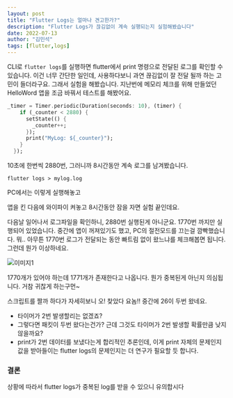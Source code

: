 ```yaml
---
layout: post
title: "Flutter Logs는 얼마나 견고한가?"
description: "Flutter Logs가 끊김없이 계속 실행되는지 실험해봤습니다"
date: 2022-07-13
author: "김민석"
tags: [flutter,logs]
---
```

CLI로 ``flutter logs``를 실행하면 flutter에서 print 명령으로 전달된 로그를 확인할 수 있습니다.
이건 너무 간단한 일인데, 사용하다보니 과연 끊김없이 잘 전달 될까 하는 고민이 들더라구요.
그래서 실험을 해봤습니다.
지난번에 메모리 체크를 위해 만들었던 HelloWord 앱을 조금 바꿔서 테스트를 해봤어요.

```dart
_timer = Timer.periodic(Duration(seconds: 10), (timer) {
    if (_counter < 2880) {
      setState(() {
        _counter++;
      });
      print("MyLog: ${_counter}");
    }
  });
```

10초에 한번씩 2880번, 그러니까 8시간동안 계속 로그를 남겨봤습니다.

``
flutter logs > mylog.log
``

PC에서는 이렇게 실행해놓고

앱을 킨 다음에 와이파이 켜놓고 8시간동안 잠을 자면 실험 끝인데요.

다음날 일어나서 로그파일을 확인하니, 2880번 실행된게 아니군요.
1770번 까지만 실행되어 있었습니다.
중간에 앱이 꺼져있기도 했고, PC의 절전모드를 끄는걸 깜빡했습니다.
뭐.. 아무튼 1770번 로그가 전달되는 동안 빠트림 없이 왔느냐를 체크해봅면 됩니다.
그런데 뭔가 이상하네요.

![이미지1](https://reddol18.github.io/dev5min/images/20220713/2/1.png)

1770개가 있어야 하는데 1771개가 존재한다고 나옵니다.
뭔가 중복된게 아닌지 의심됩니다.
거참 귀찮게 하는구먼~

스크립트를 짤까 하다가 자세히보니 오! 찾았다 요놈!!
중간에 26이 두번 왔네요.
- 타이머가 2번 발생할리는 없겠죠?
- 그렇다면 패킷이 두번 왔다는건가? 근데 그것도 타이머가 2번 발생할 확률만큼 낮지 않을까요?
- print가 2번 데이터를 보냈다는게 합리적인 추론인데, 이게 print 자체의 
문제인지 값을 받아들이는 flutter logs의 문제인지는 더 연구가 필요할 듯 합니다.

### 결론

상황에 따라서 flutter logs가 중복된 log를 받을 수 있으니 유의합시다